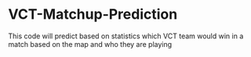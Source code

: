 # VCT-Matchup-Prediction
This code will predict based on statistics which VCT team would win in a match based on the map and who they are playing
